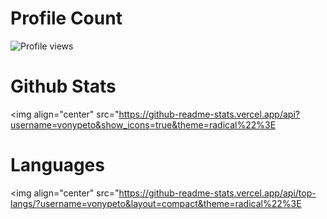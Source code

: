 # Profile Count
![Profile views](https://komarev.com/ghpvc/?username=vonypeto&color=blueviolet) 

# Github Stats
<img align="center" src="https://github-readme-stats.vercel.app/api?username=vonypeto&show_icons=true&theme=radical%22%3E 

# Languages 

<img align="center" src="https://github-readme-stats.vercel.app/api/top-langs/?username=vonypeto&layout=compact&theme=radical%22%3E
